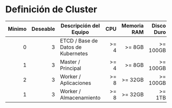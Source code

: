 # Definición de Cluster

Minimo | Deseable | Descripción del Equipo | CPU | Memoria RAM | Disco Duro | 
--: | --: | -- | --: | --: | --: | 
0 | 3 |ETCD / Base de Datos de Kubernetes | >= 4 | >= 8GB | >= 100GB |
1 | 3 | Master / Principal | >= 4 | >= 8GB | >= 100GB |
2 | 3 | Worker / Aplicaciones | >= 8 | >= 32GB | >= 100GB |
1 | 3 | Worker / Almacenamiento | >= 8 | >= 32GB | >= 1TB |

